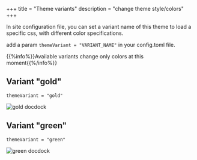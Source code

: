 +++
title = "Theme variants"
description = "change theme style/colors"
+++

In site configuration file, you can set a variant name of this theme to load a specific css, with different color specifications.

add a param `themeVariant = "VARIANT_NAME"` in your config.toml file.

{{%info%}}Available variants change only colors at this moment{{%/info%}}


## Variant "gold"
`themeVariant = "gold"`

![gold docdock](/variant-gold.png)

## Variant "green"
`themeVariant = "green"`

![green docdock](/variant-green.png)
